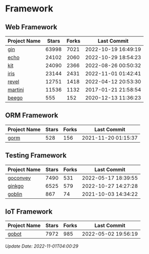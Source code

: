 # Framework

## Web Framework
| Project Name | Stars | Forks | Last Commit |
| ------------ | ----- | ----- | ----------- |
| [gin](https://github.com/gin-gonic/gin) | 63998 | 7021 | 2022-10-19 16:49:19 |
| [echo](https://github.com/labstack/echo) | 24102 | 2060 | 2022-10-29 18:54:23 |
| [kit](https://github.com/go-kit/kit) | 24090 | 2366 | 2022-08-26 00:50:32 |
| [iris](https://github.com/kataras/iris) | 23144 | 2431 | 2022-11-01 01:42:41 |
| [revel](https://github.com/revel/revel) | 12751 | 1418 | 2022-04-12 20:53:30 |
| [martini](https://github.com/go-martini/martini) | 11536 | 1132 | 2017-01-21 21:58:54 |
| [beego](https://github.com/astaxie/beego) | 555 | 152 | 2020-12-13 11:36:23 |

## ORM Framework
| Project Name | Stars | Forks | Last Commit |
| ------------ | ----- | ----- | ----------- |
| [gorm](https://github.com/jinzhu/gorm) | 528 | 156 | 2021-11-20 01:15:37 |

## Testing Framework
| Project Name | Stars | Forks | Last Commit |
| ------------ | ----- | ----- | ----------- |
| [goconvey](https://github.com/smartystreets/goconvey) | 7490 | 531 | 2022-05-17 18:39:55 |
| [ginkgo](https://github.com/onsi/ginkgo) | 6525 | 579 | 2022-10-27 14:27:28 |
| [goblin](https://github.com/franela/goblin) | 867 | 74 | 2021-10-03 14:34:22 |

## IoT Framework
| Project Name | Stars | Forks | Last Commit |
| ------------ | ----- | ----- | ----------- |
| [gobot](https://github.com/hybridgroup/gobot) | 7972 | 985 | 2022-05-02 19:56:19 |

*Update Date: 2022-11-01T04:00:29*